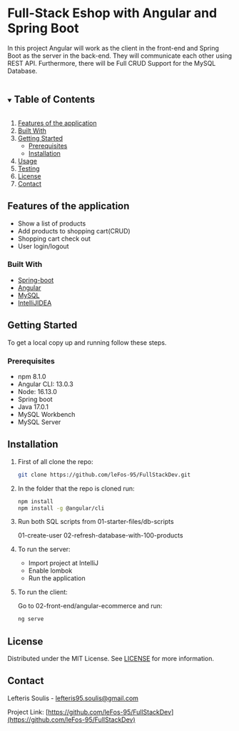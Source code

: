 # Full-Stack Eshop with Angular and Spring Boot

In this project Angular will work as the client in the front-end and Spring Boot as the server in the back-end. They will communicate each other using REST API. Furthermore, there will be Full CRUD Support for the MySQL Database.


<!-- TABLE OF CONTENTS -->
<details open="open">
  <summary><h2 style="display: inline-block">Table of Contents</h2></summary>
  <ol>
    <li>
      <a href="#features-of-the-application">Features of the application</a>
    </li>
    <li><a href="#built-with">Built With</a></li>
    <li>
      <a href="#getting-started">Getting Started</a>
      <ul>
        <li><a href="#prerequisites">Prerequisites</a></li>
        <li><a href="#installation">Installation</a></li>
      </ul>
    </li>
    <li><a href="#usage">Usage</a></li>
    <li><a href="#testing">Testing</a></li>
    <li><a href="#license">License</a></li>
    <li><a href="#contact">Contact</a></li>
    
  </ol>
</details>

## Features of the application

* Show a list of products
* Add products to shopping cart(CRUD)
* Shopping cart check out
* User login/logout

### Built With

- [Spring-boot](https://spring.io/projects/spring-boot)
- [Angular](https://angular.io/)
- [MySQL](https://www.mysql.com/)
- [IntelliJIDEA](https://www.jetbrains.com/idea/)


<!-- GETTING STARTED -->

## Getting Started

To get a local copy up and running follow these steps.

### Prerequisites

- npm 8.1.0
- Angular CLI: 13.0.3
- Node: 16.13.0
- Spring boot
- Java 17.0.1
- MySQL Workbench
- MySQL Server

## Installation

1. First of all clone the repo:

   ```sh
   git clone https://github.com/leFos-95/FullStackDev.git

   ```
2. In the folder that the repo is cloned run:

    ```sh
    npm install
    npm install -g @angular/cli
    
    ```

3. Run both SQL scripts from 01-starter-files/db-scripts
    
    01-create-user
    02-refresh-database-with-100-products


4. To run the server:

    * Import project at IntelliJ
    * Enable lombok
    * Run the application


5. To run the client:

    Go to 02-front-end/angular-ecommerce and run:
    ```sh
    ng serve
    
    ```




## License

Distributed under the MIT License. See [LICENSE](https://spdx.org/licenses/MIT.html) for more information.

<!-- CONTACT -->

## Contact

Lefteris Soulis - lefteris95.soulis@gmail.com

Project Link: [https://github.com/leFos-95/FullStackDev](https://github.com/leFos-95/FullStackDev)
